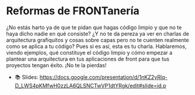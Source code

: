 # Reformas de FRONTanería

¿No estás harto ya de que te pidan que hagas código limpio y que no te haya dicho nadie en qué consiste? ¿Y no te da pereza ya ver en charlas de arquitectura grafiquitos y cosas sobre capas pero no te cuenten realmente como se aplica a tu código? Pues si es así, esta es tu charla. Hablaremos, viendo ejemplos, qué constituye el código limpio y cómo empezar a plantear una arquitectura en tus aplicaciones de front para que tus proyectos tengan éxito. ¡No te la pierdas!

* 📚 Slides: https://docs.google.com/presentation/d/1nKZ2yRlq-D_LWS4pKMfwH0zzLA6QLSNCTwVP1dtYRgk/edit#slide=id.p
